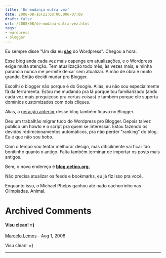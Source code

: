 ```yaml
---
title: 'De mudança outra vez'
date: 2008-08-16T21:08:00.000-07:00
draft: false
url: /2008/08/de-mudana-outra-vez.html
tags: 
- wordpress
- blogger
---
```


Eu sempre disse "Um dia eu [**sáo**](http://br.youtube.com/watch?v=FuzvR8tv1_8) do Wordpress". Chegou a hora.

Esse blog anda cada vez mais capenga em atualizações, e o Wordpress exige muita atenção. Tem atualização todo mês, às vezes mais, e minha paranóia nunca me permite deixar sem atualizar. A mão de obra é muito grande. Então decidi mudar pro Blogger.

Escolhi o blogger não porque é do Google. Aliás, eu não sou especialmente fã da ferramenta. Estou me mudando pra lá porque tou familiarizado (ando cada vez mais preguiçoso pra certas coisas) e também porque ele suporta domínios customizados com dois cliques.

Alias, a [geração anterior](http://i-admin.blogspot.com/) desse blog também ficava no Blogger.

Deu um trabalhão migrar tudo do Wordpress pro Blogger. Depois talvez publico um howto e o script pra quem se interessar. Estou fazendo os devidos redirecionamentos automáticos, pra não perder "ranking" do blog. Eu é que não sou bobo.

Com o tempo vou tentar melhorar design, mas dificilmente vai ficar tão bonitinho quanto o antigo. Falta também terminar de importar os posts mais antigos.  

Bem, o novo endereço é **[blog.cetico.org.](http://blog.cetico.org/)**

Não precisa atualizar os feeds e bookmarks, eu já fiz isso pra você.

Enquanto isso, o Michael Phelps ganhou até nado cachorrinho nas Olimpíadas. Animal.
# Archived Comments

#### Visu clean! =)
[Marcelo Lemos](https://www.blogger.com/profile/09826675254975780722 "noreply@blogger.com") - <time datetime="2008-08-18T05:03:00.000-07:00">Aug 1, 2008</time>

Visu clean! =)
<hr />
